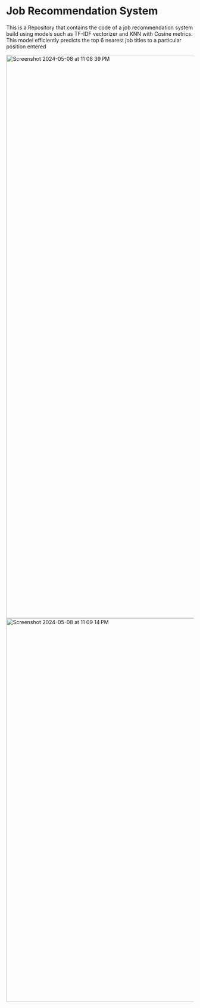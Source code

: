 # Job Recommendation System
This is a Repository that contains the code of a job recommendation system build using models such as TF-IDF vectorizer and KNN with Cosine metrics. This model efficiently predicts the top 6 nearest job titles to a particular position entered

<img width="1512" alt="Screenshot 2024-05-08 at 11 08 39 PM" src="https://github.com/harshaa1231/Job_Recommendation_System/assets/95133994/e8a817e0-3dfd-4713-be0e-7f140505c8c3">

<img width="1030" alt="Screenshot 2024-05-08 at 11 09 14 PM" src="https://github.com/harshaa1231/Job_Recommendation_System/assets/95133994/ec232721-1363-44ff-8821-5c0a108dcf14">

